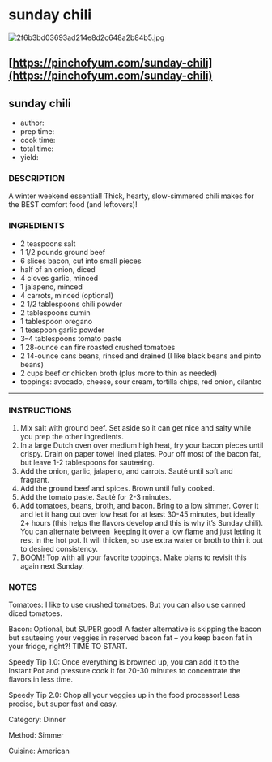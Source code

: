 # sunday chili

![2f6b3bd03693ad214e8d2c648a2b84b5.jpg](../image/2f6b3bd03693ad214e8d2c648a2b84b5.jpg)

## **[https://pinchofyum.com/sunday-chili](https://pinchofyum.com/sunday-chili)**

## 

## sunday chili

* author:
* prep time:
* cook time:
* total time:
* yield:

### DESCRIPTION

A winter weekend essential! Thick, hearty, slow-simmered chili makes for the BEST comfort food (and leftovers)!

### INGREDIENTS

* 2 teaspoons salt
* 1 1/2 pounds ground beef
* 6 slices bacon, cut into small pieces
* half of an onion, diced
* 4 cloves garlic, minced
* 1 jalapeno, minced
* 4 carrots, minced (optional)
* 2 1/2 tablespoons chili powder
* 2 tablespoons cumin
* 1 tablespoon oregano
* 1 teaspoon garlic powder
* 3–4 tablespoons tomato paste
* 1 28-ounce can fire roasted crushed tomatoes
* 2 14-ounce cans beans, rinsed and drained (I like black beans and pinto beans)
* 2 cups beef or chicken broth (plus more to thin as needed)
* toppings: avocado, cheese, sour cream, tortilla chips, red onion, cilantro

---

### INSTRUCTIONS

1. Mix salt with ground beef. Set aside so it can get nice and salty while you prep the other ingredients.
2. In a large Dutch oven over medium high heat, fry your bacon pieces until crispy. Drain on paper towel lined plates. Pour off most of the bacon fat, but leave 1-2 tablespoons for sauteeing.
3. Add the onion, garlic, jalapeno, and carrots. Sauté until soft and fragrant.
4. Add the ground beef and spices. Brown until fully cooked.
5. Add the tomato paste. Sauté for 2-3 minutes.
6. Add tomatoes, beans, broth, and bacon. Bring to a low simmer. Cover it and let it hang out over low heat for at least 30-45 minutes, but ideally 2+ hours (this helps the flavors develop and this is why it’s Sunday chili). You can alternate between  keeping it over a low flame and just letting it rest in the hot pot. It will thicken, so use extra water or broth to thin it out to desired consistency.
7. BOOM! Top with all your favorite toppings. Make plans to revisit this again next Sunday.

### NOTES

Tomatoes: I like to use crushed tomatoes. But you can also use canned diced tomatoes.

Bacon: Optional, but SUPER good! A faster alternative is skipping the bacon but sauteeing your veggies in reserved bacon fat – you keep bacon fat in your fridge, right?! TIME TO START.

Speedy Tip 1.0: Once everything is browned up, you can add it to the Instant Pot and pressure cook it for 20-30 minutes to concentrate the flavors in less time.

Speedy Tip 2.0: Chop all your veggies up in the food processor! Less precise, but super fast and easy.

Category: Dinner

Method: Simmer

Cuisine: American

### 

